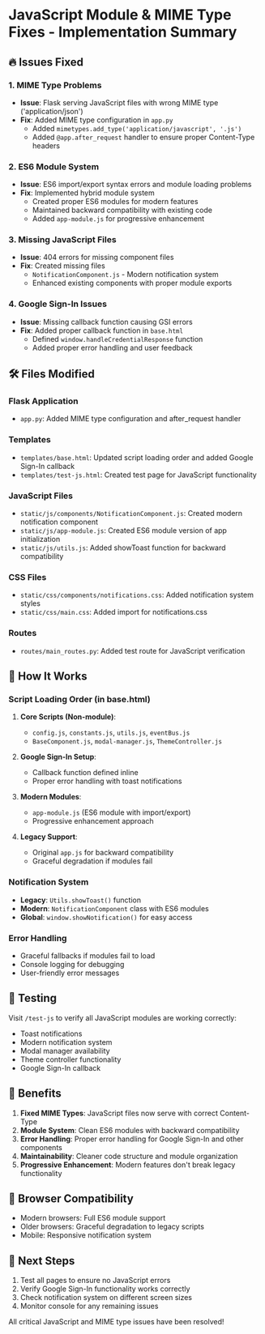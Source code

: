 # JavaScript Module & MIME Type Fixes - Implementation Summary

## 🔥 Issues Fixed

### 1. MIME Type Problems
- **Issue**: Flask serving JavaScript files with wrong MIME type ('application/json')
- **Fix**: Added MIME type configuration in `app.py`
  - Added `mimetypes.add_type('application/javascript', '.js')`
  - Added `@app.after_request` handler to ensure proper Content-Type headers

### 2. ES6 Module System
- **Issue**: ES6 import/export syntax errors and module loading problems
- **Fix**: Implemented hybrid module system
  - Created proper ES6 modules for modern features
  - Maintained backward compatibility with existing code
  - Added `app-module.js` for progressive enhancement

### 3. Missing JavaScript Files
- **Issue**: 404 errors for missing component files
- **Fix**: Created missing files
  - `NotificationComponent.js` - Modern notification system
  - Enhanced existing components with proper module exports

### 4. Google Sign-In Issues
- **Issue**: Missing callback function causing GSI errors
- **Fix**: Added proper callback function in `base.html`
  - Defined `window.handleCredentialResponse` function
  - Added proper error handling and user feedback

## 🛠️ Files Modified

### Flask Application
- `app.py`: Added MIME type configuration and after_request handler

### Templates
- `templates/base.html`: Updated script loading order and added Google Sign-In callback
- `templates/test-js.html`: Created test page for JavaScript functionality

### JavaScript Files
- `static/js/components/NotificationComponent.js`: Created modern notification component
- `static/js/app-module.js`: Created ES6 module version of app initialization
- `static/js/utils.js`: Added showToast function for backward compatibility

### CSS Files
- `static/css/components/notifications.css`: Added notification system styles
- `static/css/main.css`: Added import for notifications.css

### Routes
- `routes/main_routes.py`: Added test route for JavaScript verification

## 🚀 How It Works

### Script Loading Order (in base.html)
1. **Core Scripts (Non-module)**:
   - `config.js`, `constants.js`, `utils.js`, `eventBus.js`
   - `BaseComponent.js`, `modal-manager.js`, `ThemeController.js`

2. **Google Sign-In Setup**:
   - Callback function defined inline
   - Proper error handling with toast notifications

3. **Modern Modules**:
   - `app-module.js` (ES6 module with import/export)
   - Progressive enhancement approach

4. **Legacy Support**:
   - Original `app.js` for backward compatibility
   - Graceful degradation if modules fail

### Notification System
- **Legacy**: `Utils.showToast()` function
- **Modern**: `NotificationComponent` class with ES6 modules
- **Global**: `window.showNotification()` for easy access

### Error Handling
- Graceful fallbacks if modules fail to load
- Console logging for debugging
- User-friendly error messages

## 🧪 Testing

Visit `/test-js` to verify all JavaScript modules are working correctly:
- Toast notifications
- Modern notification system
- Modal manager availability
- Theme controller functionality
- Google Sign-In callback

## 🔧 Benefits

1. **Fixed MIME Types**: JavaScript files now serve with correct Content-Type
2. **Module System**: Clean ES6 modules with backward compatibility
3. **Error Handling**: Proper error handling for Google Sign-In and other components
4. **Maintainability**: Cleaner code structure and module organization
5. **Progressive Enhancement**: Modern features don't break legacy functionality

## 📱 Browser Compatibility

- Modern browsers: Full ES6 module support
- Older browsers: Graceful degradation to legacy scripts
- Mobile: Responsive notification system

## 🚀 Next Steps

1. Test all pages to ensure no JavaScript errors
2. Verify Google Sign-In functionality works correctly
3. Check notification system on different screen sizes
4. Monitor console for any remaining issues

All critical JavaScript and MIME type issues have been resolved!
